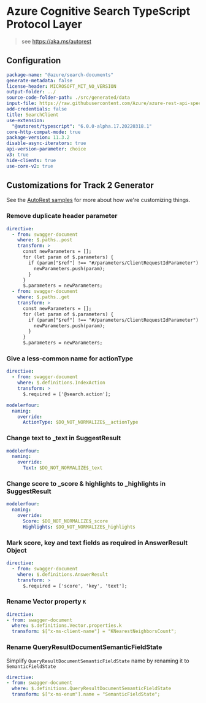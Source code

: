 # Azure Cognitive Search TypeScript Protocol Layer

> see https://aka.ms/autorest

## Configuration

```yaml
package-name: "@azure/search-documents"
generate-metadata: false
license-header: MICROSOFT_MIT_NO_VERSION
output-folder: ../
source-code-folder-path: ./src/generated/data
input-file: https://raw.githubusercontent.com/Azure/azure-rest-api-specs/0cfd102a6ecb172f04ec915732bd8ca6f6b2a7af/specification/search/data-plane/Azure.Search/preview/2023-07-01-Preview/searchindex.json
add-credentials: false
title: SearchClient
use-extension:
  "@autorest/typescript": "6.0.0-alpha.17.20220318.1"
core-http-compat-mode: true
package-version: 11.3.2
disable-async-iterators: true
api-version-parameter: choice
v3: true
hide-clients: true
use-core-v2: true
```

## Customizations for Track 2 Generator

See the [AutoRest samples](https://github.com/Azure/autorest/tree/master/Samples/3b-custom-transformations)
for more about how we're customizing things.

### Remove duplicate header parameter

```yaml
directive:
  - from: swagger-document
    where: $.paths..post
    transform: >
      const newParameters = [];
      for (let param of $.parameters) {
        if (param["$ref"] !== "#/parameters/ClientRequestIdParameter") {
          newParameters.push(param);
        }
      }
      $.parameters = newParameters;
  - from: swagger-document
    where: $.paths..get
    transform: >
      const newParameters = [];
      for (let param of $.parameters) {
        if (param["$ref"] !== "#/parameters/ClientRequestIdParameter") {
          newParameters.push(param);
        }
      }
      $.parameters = newParameters;
```

### Give a less-common name for actionType

```yaml
directive:
  - from: swagger-document
    where: $.definitions.IndexAction
    transform: >
      $.required = ['@search.action'];

modelerfour:
  naming:
    override:
      ActionType: $DO_NOT_NORMALIZE$__actionType
```

### Change text to \_text in SuggestResult

```yaml
modelerfour:
  naming:
    override:
      Text: $DO_NOT_NORMALIZE$_text
```

### Change score to \_score & highlights to \_highlights in SuggestResult

```yaml
modelerfour:
  naming:
    override:
      Score: $DO_NOT_NORMALIZE$_score
      Highlights: $DO_NOT_NORMALIZE$_highlights
```

### Mark score, key and text fields as required in AnswerResult Object

```yaml
directive:
  - from: swagger-document
    where: $.definitions.AnswerResult
    transform: >
      $.required = ['score', 'key', 'text'];
```

### Rename Vector property `K`
```yaml
directive:
- from: swagger-document
  where: $.definitions.Vector.properties.k
  transform: $["x-ms-client-name"] = "KNearestNeighborsCount";
```

### Rename QueryResultDocumentSemanticFieldState

 Simplify `QueryResultDocumentSemanticFieldState` name by renaming it to `SemanticFieldState`

```yaml
directive:
- from: swagger-document
  where: $.definitions.QueryResultDocumentSemanticFieldState
  transform: $["x-ms-enum"].name = "SemanticFieldState";
```

